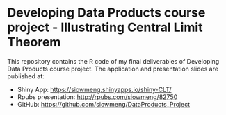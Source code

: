 # Developing Data Products course project - Illustrating Central Limit Theorem

This repository contains the R code of my final deliverables of Developing Data Products course project. The application and presentation slides are published at:

- Shiny App: https://siowmeng.shinyapps.io/shiny-CLT/
- Rpubs presentation: http://rpubs.com/siowmeng/82750
- GitHub: https://github.com/siowmeng/DataProducts_Project

